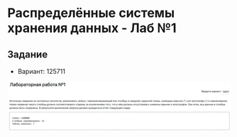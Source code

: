 # Распределённые системы хранения данных - Лаб №1
## Задание
- Вариант: 125711

![Task](docs/task.png)
